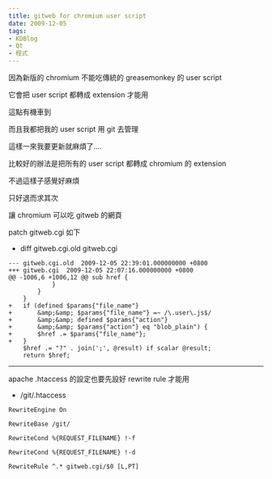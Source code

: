 ```yaml
---
title: gitweb for chromium user script
date: 2009-12-05
tags:
- KDBlog
- Qt
- 程式
---
```

因為新版的 chromium 不能吃傳統的 greasemonkey 的 user script

它會把 user script 都轉成 extension 才能用

這點有機車到

而且我都把我的 user script 用 git 去管理

這樣一來我要更新就麻煩了....

比較好的辦法是把所有的 user script 都轉成 chromium 的 extension

不過這樣子感覺好麻煩

只好退而求其次

讓 chromium 可以吃 gitweb 的網頁

patch gitweb.cgi 如下

* diff gitweb.cgi.old gitweb.cgi

```
--- gitweb.cgi.old  2009-12-05 22:39:01.000000000 +0800
+++ gitweb.cgi  2009-12-05 22:07:16.000000000 +0800
@@ -1006,6 +1006,12 @@ sub href {
            }
        }
    }
+   if (defined $params{"file_name"}
+       &amp;&amp; $params{"file_name"} =~ /\.user\.js$/
+       &amp;&amp; defined $params{"action"}
+       &amp;&amp; $params{"action"} eq "blob_plain") {
+       $href .= $params{"file_name"};
+   }
    $href .= "?" . join(';', @result) if scalar @result;
    return $href;
```

---

apache .htaccess 的設定也要先設好 rewrite rule 才能用

* /git/.htaccess

```
RewriteEngine On

RewriteBase /git/

RewriteCond %{REQUEST_FILENAME} !-f

RewriteCond %{REQUEST_FILENAME} !-d

RewriteRule ^.* gitweb.cgi/$0 [L,PT]
```
